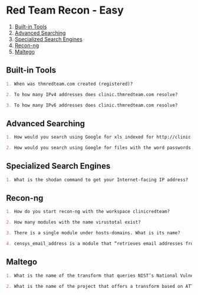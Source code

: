 # Red Team Recon - Easy

1. [Built-in Tools](#built-in-tools)
2. [Advanced Searching](#advanced-searching)
3. [Specialized Search Engines](#specialized-search-engines)
4. [Recon-ng](#recon-ng)
5. [Maltego](#maltego)

## Built-in Tools

```markdown
1. When was thmredteam.com created (registered)?

2. To how many IPv4 addresses does clinic.thmredteam.com resolve?

3. To how many IPv6 addresses does clinic.thmredteam.com resolve?
```

## Advanced Searching

```markdown
1. How would you search using Google for xls indexed for http://clinic.thmredteam.com?

2. How would you search using Google for files with the word passwords for http://clinic.thmredteam.com?
```

## Specialized Search Engines

```markdown
1. What is the shodan command to get your Internet-facing IP address?
```

## Recon-ng

```markdown
1. How do you start recon-ng with the workspace clinicredteam?

2. How many modules with the name virustotal exist?

3. There is a single module under hosts-domains. What is its name?

4. censys_email_address is a module that “retrieves email addresses from the TLS certificates for a company.” Who is the author?
```

## Maltego

```markdown
1. What is the name of the transform that queries NIST’s National Vulnerability Database?

2. What is the name of the project that offers a transform based on ATT&CK?
```
